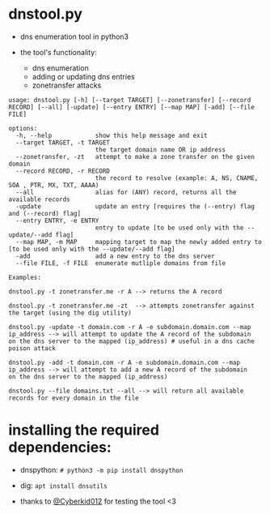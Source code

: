 # dnstool.py

- dns enumeration tool in python3

- the tool's functionality:
	- dns enumeration
	- adding or updating dns entries
	- zonetransfer attacks


```
usage: dnstool.py [-h] [--target TARGET] [--zonetransfer] [--record RECORD] [--all] [-update] [--entry ENTRY] [--map MAP] [-add] [--file FILE]

options:
  -h, --help            show this help message and exit
  --target TARGET, -t TARGET
                        the target domain name OR ip address
  --zonetransfer, -zt   attempt to make a zone transfer on the given domain
  --record RECORD, -r RECORD
                        the record to resolve (example: A, NS, CNAME, SOA , PTR, MX, TXT, AAAA)
  --all                 alias for (ANY) record, returns all the available records
  -update               update an entry [requires the (--entry) flag and (--record) flag]
  --entry ENTRY, -e ENTRY
                        entry to update [to be used only with the --update/--add flag]
  --map MAP, -m MAP     mapping target to map the newly added entry to [to be used only with the --update/--add flag]
  -add                  add a new entry to the dns server
  --file FILE, -f FILE  enumerate mutliple domains from file

Examples:

dnstool.py -t zonetransfer.me -r A --> returns the A record	

dnstool.py -t zonetransfer.me -zt  --> attempts zonetransfer against the target (using the dig utility)

dnstool.py -update -t domain.com -r A -e subdomain.domain.com --map ip_address --> will attempt to update the A record of the subdomain
on the dns server to the mapped (ip_address) # useful in a dns cache poison attack 

dnstool.py -add -t domain.com -r A -e subdomain.domain.com --map ip_address --> will attempt to add a new A record of the subdomain 
on the dns server to the mapped (ip_address)

dnstool.py --file domains.txt --all --> will return all available records for every domain in the file
```

# installing the required dependencies:

- dnspython: `# python3 -m pip install dnspython`
- dig: `apt install dnsutils`





- thanks to  <a href="https://twitter.com/Cyberkid012">@Cyberkid012</a> for testing the tool <3 